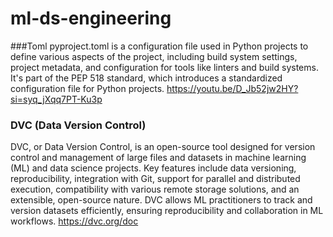 # ml-ds-engineering

###Toml
pyproject.toml is a configuration file used in Python projects to define various aspects of the project, including build system settings, project metadata, and configuration for tools like linters and build systems. It's part of the PEP 518 standard, which introduces a standardized configuration file for Python projects.
https://youtu.be/D_Jb52jw2HY?si=syq_jXqq7PT-Ku3p

### DVC (Data Version Control)
DVC, or Data Version Control, is an open-source tool designed for version control and management of large files and datasets in machine learning (ML) and data science projects. Key features include data versioning, reproducibility, integration with Git, support for parallel and distributed execution, compatibility with various remote storage solutions, and an extensible, open-source nature. DVC allows ML practitioners to track and version datasets efficiently, ensuring reproducibility and collaboration in ML workflows.
https://dvc.org/doc
